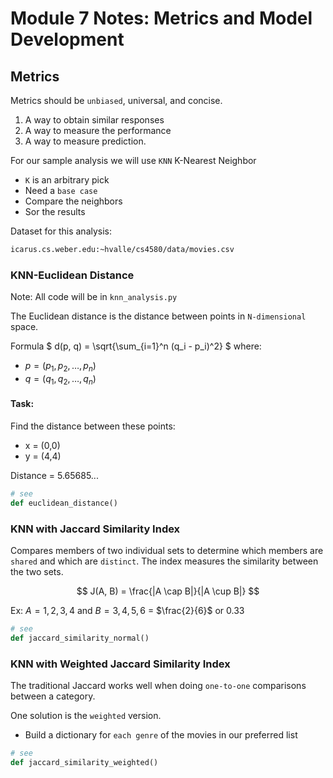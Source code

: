 # Module 7 Notes: Metrics and Model Development


## Metrics

Metrics should be `unbiased`, universal, and concise.
    
1. A way to obtain similar responses
2. A way to measure the performance 
3. A way to measure prediction. 

For our sample analysis we will use `KNN` K-Nearest Neighbor
- `K` is an arbitrary pick
- Need a `base case`
- Compare the neighbors
- Sor the results

Dataset for this analysis: 
```bash
icarus.cs.weber.edu:~hvalle/cs4580/data/movies.csv
```


### KNN-Euclidean Distance

Note: All code will be in `knn_analysis.py`


The Euclidean distance is the distance between points in `N-dimensional` space.

Formula
$
d(p, q) = \sqrt{\sum_{i=1}^n (q_i - p_i)^2}
$
where:
- $p = (p_1, p_2, \dots, p_n)$
- $q = (q_1, q_2, \dots, q_n)$

#### Task: 
Find the distance between these points:
- x = (0,0)
- y = (4,4)

Distance = 5.65685...

```python
# see
def euclidean_distance()
```

### KNN with Jaccard Similarity Index
Compares members of two individual sets to determine which members are `shared` and which are `distinct`. The index measures the similarity between the two sets. 

$$
J(A, B) = \frac{|A \cap B|}{|A \cup B|}
$$

Ex: $A = {1, 2, 3, 4}$ and $B = {3, 4, 5, 6}$ = $\frac{2}{6}$ or $0.33$

```python
# see
def jaccard_similarity_normal()
```

### KNN with Weighted Jaccard Similarity Index
The traditional Jaccard works well when doing `one-to-one` comparisons between a category. 

One solution is the `weighted` version. 
- Build a dictionary for `each genre` of the movies in our preferred list 

```python
# see
def jaccard_similarity_weighted()
```